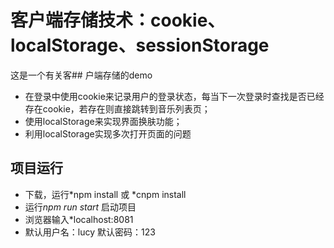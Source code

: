 # 客户端存储技术：cookie、localStorage、sessionStorage
这是一个有关客## 户端存储的demo

- 在登录中使用cookie来记录用户的登录状态，每当下一次登录时查找是否已经存在cookie，若存在则直接跳转到音乐列表页；
- 使用localStorage来实现界面换肤功能；
- 利用localStorage实现多次打开页面的问题

## 项目运行
- 下载，运行*npm install 或 *cnpm install
- 运行*npm run start* 启动项目
- 浏览器输入*localhost:8081
- 默认用户名：lucy    默认密码：123
